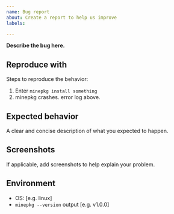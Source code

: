```yaml
---
name: Bug report
about: Create a report to help us improve
labels: 

---
```


**Describe the bug here.**

<!-- You can remove sections bellow, if they are not applicable -->

## Reproduce with

Steps to reproduce the behavior:
1. Enter `minepkg install something`
2. minepkg crashes. error log above.

<!-- Its ok if you can not reproduce the bug. Just write that here instead. -->

## Expected behavior

A clear and concise description of what you expected to happen.

## Screenshots

If applicable, add screenshots to help explain your problem.

## Environment
 - OS: [e.g. linux]
 - `minepkg --version` output [e.g. v1.0.0]
